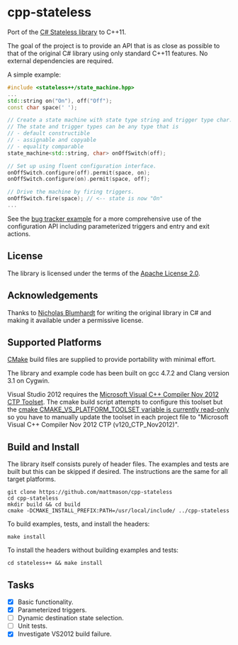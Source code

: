 cpp-stateless
=============

Port of the [C# Stateless library](https://code.google.com/p/stateless/) to C++11.

The goal of the project is to provide an API that is as close as possible to that of the original
C# library using only standard C++11 features. No external dependencies are required.

A simple example:
```cpp
#include <stateless++/state_machine.hpp>
...
std::string on("On"), off("Off");
const char space(' ');

// Create a state machine with state type string and trigger type char.
// The state and trigger types can be any type that is
// - default constructible
// - assignable and copyable
// - equality comparable
state_machine<std::string, char> onOffSwitch(off);

// Set up using fluent configuration interface.
onOffSwitch.configure(off).permit(space, on);
onOffSwitch.configure(on).permit(space, off);

// Drive the machine by firing triggers.
onOffSwitch.fire(space); // <-- state is now "On"
...
```

See the [bug tracker example](examples/bug_tracker/bug.cpp) for a more comprehensive use of the configuration API including
parameterized triggers and entry and exit actions.

License
-------
The library is licensed under the terms of the [Apache License 2.0](http://www.apache.org/licenses/LICENSE-2.0.html).

Acknowledgements
----------------
Thanks to [Nicholas Blumhardt](http://nblumhardt.com/) for writing the original library in C#
and making it available under a permissive license.

Supported Platforms
-------------------
[CMake](http://www.cmake.org/) build files are supplied to provide portability with minimal effort.

The library and example code has been built on gcc 4.7.2 and Clang version 3.1 on Cygwin.

Visual Studio 2012 requires the [Microsoft Visual C++ Compiler Nov 2012 CTP
Toolset](http://www.microsoft.com/en-gb/download/details.aspx?id=35515).
The cmake build script attempts to configure this toolset but the [cmake CMAKE_VS_PLATFORM_TOOLSET variable is currently
read-only](http://www.cmake.org/Bug/view.php?id=13774#c31828) so you have to manually update the toolset in each project file
to "Microsoft Visual C++ Compiler Nov 2012 CTP (v120_CTP_Nov2012)".

Build and Install
-----------------
The library itself consists purely of header files. The examples and tests are built but this can be skipped if desired.
The instructions are the same for all target platforms.
```
git clone https://github.com/mattmason/cpp-stateless
cd cpp-stateless
mkdir build && cd build
cmake -DCMAKE_INSTALL_PREFIX:PATH=/usr/local/include/ ../cpp-stateless
```
To build examples, tests, and install the headers:
```
make install
```
To install the headers without building examples and tests:
```
cd stateless++ && make install
```

Tasks
----
 - [x] Basic functionality.
 - [x] Parameterized triggers.
 - [ ] Dynamic destination state selection.
 - [ ] Unit tests.
 - [x] Investigate VS2012 build failure.

